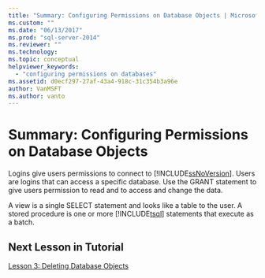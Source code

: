 ```yaml
---
title: "Summary: Configuring Permissions on Database Objects | Microsoft Docs"
ms.custom: ""
ms.date: "06/13/2017"
ms.prod: "sql-server-2014"
ms.reviewer: ""
ms.technology: 
ms.topic: conceptual
helpviewer_keywords: 
  - "configuring permissions on databases"
ms.assetid: d0ecf297-27af-43a4-918c-31c354b3a96e
author: VanMSFT
ms.author: vanto
---
```

# Summary: Configuring Permissions on Database Objects
  Logins give users permissions to connect to [!INCLUDE[ssNoVersion](../includes/ssnoversion-md.md)]. Users are logins that can access a specific database. Use the GRANT statement to give users permission to read and to access and change the data.  
  
 A view is a single SELECT statement and looks like a table to the user. A stored procedure is one or more [!INCLUDE[tsql](../includes/tsql-md.md)] statements that execute as a batch.  
  
## Next Lesson in Tutorial  
 [Lesson 3: Deleting Database Objects](lesson-3-1-deleting-database-objects.md)  
  
  
